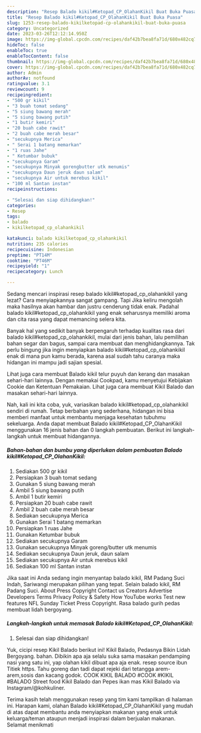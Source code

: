 ```yaml
---
description: "Resep Balado kikil#Ketopad_CP_OlahanKikil Buat Buka Puasa"
title: "Resep Balado kikil#Ketopad_CP_OlahanKikil Buat Buka Puasa"
slug: 1253-resep-balado-kikilketopad-cp-olahankikil-buat-buka-puasa
category: Uncategorized
date: 2023-03-26T12:12:14.950Z
image: https://img-global.cpcdn.com/recipes/daf42b7bea8fa71d/680x482cq70/balado-kikilketopad_cp_olahankikil-foto-resep-utama.jpg
hideToc: false
enableToc: true
enableTocContent: false
thumbnail: https://img-global.cpcdn.com/recipes/daf42b7bea8fa71d/680x482cq70/balado-kikilketopad_cp_olahankikil-foto-resep-utama.jpg
cover: https://img-global.cpcdn.com/recipes/daf42b7bea8fa71d/680x482cq70/balado-kikilketopad_cp_olahankikil-foto-resep-utama.jpg
author: Admin
authorAv: notfound
ratingvalue: 3.1
reviewcount: 9
recipeingredient:
- "500 gr kikil"
- "3 buah tomat sedang"
- "5 siung bawang merah"
- "5 siung bawang putih"
- "1 butir kemiri"
- "20 buah cabe rawit"
- "2 buah cabe merah besar"
- "secukupnya Merica"
- " Serai 1 batang memarkan"
- "1 ruas Jahe"
- " Ketumbar bubuk"
- "secukupnya Garam"
- "secukupnya Minyak gorengbutter utk menumis"
- "secukupnya Daun jeruk daun salam"
- "secukupnya Air untuk merebus kikil"
- "100 ml Santan instan"
recipeinstructions:

- "Selesai dan siap dihidangkan!"
categories:
- Resep
tags:
- balado
- kikilketopad_cp_olahankikil

katakunci: balado kikilketopad_cp_olahankikil 
nutrition: 235 calories
recipecuisine: Indonesian
preptime: "PT14M"
cooktime: "PT46M"
recipeyield: "1"
recipecategory: Lunch

---
```



Sedang mencari inspirasi resep balado kikil#ketopad_cp_olahankikil yang lezat? Cara menyiapkannya sangat gampang. Tapi Jika keliru mengolah maka hasilnya akan hambar dan justru cenderung tidak enak. Padahal balado kikil#ketopad_cp_olahankikil yang enak seharusnya memiliki aroma dan cita rasa yang dapat memancing selera kita.


Banyak hal yang sedikit banyak berpengaruh terhadap kualitas rasa dari balado kikil#ketopad_cp_olahankikil, mulai dari jenis bahan, lalu pemilihan bahan segar dan bagus, sampai cara membuat dan menghidangkannya. Tak perlu bingung jika ingin menyiapkan balado kikil#ketopad_cp_olahankikil enak di mana pun kamu berada, karena asal sudah tahu caranya maka hidangan ini mampu jadi sajian spesial.

Lihat juga cara membuat Balado kikil telur puyuh dan kerang dan masakan sehari-hari lainnya. Dengan memakai Cookpad, kamu menyetujui Kebijakan Cookie dan Ketentuan Pemakaian. Lihat juga cara membuat Kikil Balado dan masakan sehari-hari lainnya.


Nah, kali ini kita coba, yuk, variasikan balado kikil#ketopad_cp_olahankikil sendiri di rumah. Tetap berbahan yang sederhana, hidangan ini bisa memberi manfaat untuk membantu menjaga kesehatan tubuhmu sekeluarga. Anda dapat membuat Balado kikil#Ketopad_CP_OlahanKikil menggunakan 16 jenis bahan dan 0 langkah pembuatan. Berikut ini langkah-langkah untuk membuat hidangannya.

<!--inarticleads1-->

##### Bahan-bahan dan bumbu yang diperlukan dalam pembuatan Balado kikil#Ketopad_CP_OlahanKikil:

1. Sediakan 500 gr kikil
1. Persiapkan 3 buah tomat sedang
1. Gunakan 5 siung bawang merah
1. Ambil 5 siung bawang putih
1. Ambil 1 butir kemiri
1. Persiapkan 20 buah cabe rawit
1. Ambil 2 buah cabe merah besar
1. Sediakan secukupnya Merica
1. Gunakan  Serai 1 batang memarkan
1. Persiapkan 1 ruas Jahe
1. Gunakan  Ketumbar bubuk
1. Sediakan secukupnya Garam
1. Gunakan secukupnya Minyak goreng/butter utk menumis
1. Sediakan secukupnya Daun jeruk, daun salam
1. Sediakan secukupnya Air untuk merebus kikil
1. Sediakan 100 ml Santan instan


Jika saat ini Anda sedang ingin menyantap balado kikil, RM Padang Suci Indah, Sariwangi merupakan pilihan yang tepat. Selain balado kikil, RM Padang Suci. About Press Copyright Contact us Creators Advertise Developers Terms Privacy Policy &amp; Safety How YouTube works Test new features NFL Sunday Ticket Press Copyright. Rasa balado gurih pedas membuat lidah bergoyang. 

<!--inarticleads2-->

##### Langkah-langkah untuk memasak Balado kikil#Ketopad_CP_OlahanKikil:


1. Selesai dan siap dihidangkan!

Yuk, cicipi resep Kikil Balado berikut ini! Kikil Balado, Pedasnya Bikin Lidah Bergoyang. bahan. Dibikin apa aja selalu suka sama masakan pendamping nasi yang satu ini, yap olahan kikil dibuat apa aja enak. resep source ibun Titiek https. Tahu goreng dan tadi dapat rejeki dari tetangga arem-arem,sosis dan kacang godok. COOK KIKIL BALADO #COOK #KIKIL #BALADO Street food Kikil Balado dan Pepes ikan mas Kikil Balado via Instagram/@kohkuliner. 

Terima kasih telah menggunakan resep yang tim kami tampilkan di halaman ini. Harapan kami, olahan Balado kikil#Ketopad_CP_OlahanKikil yang mudah di atas dapat membantu anda menyiapkan makanan yang enak untuk keluarga/teman ataupun menjadi inspirasi dalam berjualan makanan. Selamat menikmati
